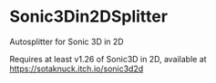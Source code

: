 # Sonic3Din2DSplitter
Autosplitter for Sonic 3D in 2D

Requires at least v1.26 of Sonic3D in 2D, available at https://sotaknuck.itch.io/sonic3d2d
